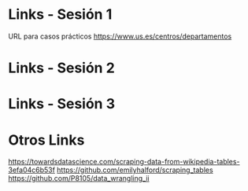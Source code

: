 # Links - Sesión 1  
URL para casos prácticos
https://www.us.es/centros/departamentos
  
  
# Links - Sesión 2  

# Links - Sesión 3  




# Otros Links  
https://towardsdatascience.com/scraping-data-from-wikipedia-tables-3efa04c6b53f
https://github.com/emilyhalford/scraping_tables
https://github.com/P8105/data_wrangling_ii

